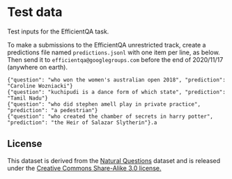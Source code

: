 # Test data
Test inputs for the EfficientQA task.

To make a submissions to the EfficientQA unrestricted track, create a predictions file named `predictions.jsonl` with one item per line, as below. Then send it to `efficientqa@googlegroups.com` before the end of 2020/11/17 (anywhere on earth).

```
{"question": "who won the women's australian open 2018", "prediction": "Caroline Wozniacki"}
{"question": "kuchipudi is a dance form of which state", "prediction": "Tamil Nadu"}
{"question": "who did stephen amell play in private practice", "prediction": "a pedestrian"}
{"question": "who created the chamber of secrets in harry potter", "prediction": "the Heir of Salazar Slytherin"}.a
```

## License
This dataset is derived from the [Natural Questions](https://ai.google.com/research/NaturalQuestions/dataset) dataset and is released under the [Creative Commons Share-Alike 3.0 license.](https://creativecommons.org/licenses/by-sa/3.0/)
